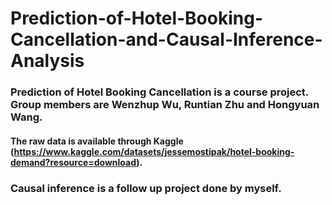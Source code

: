 # Prediction-of-Hotel-Booking-Cancellation-and-Causal-Inference-Analysis

### Prediction of Hotel Booking Cancellation is a course project. Group members are Wenzhup Wu, Runtian Zhu and Hongyuan Wang.
#### The raw data is available through Kaggle (https://www.kaggle.com/datasets/jessemostipak/hotel-booking-demand?resource=download).
### Causal inference is a follow up project done by myself.
